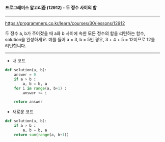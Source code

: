#### 프로그래머스 알고리즘 (12912) - 두 정수 사이의 합

---

https://programmers.co.kr/learn/courses/30/lessons/12912

두 정수 a, b가 주어졌을 때 a와 b 사이에 속한 모든 정수의 합을 리턴하는 함수, solution을 완성하세요.
예를 들어 a = 3, b = 5인 경우, 3 + 4 + 5 = 12이므로 12를 리턴합니다.

---

* 내 코드

```python
def solution(a, b):
    answer = 0
    if a > b :
        a, b = b, a
    for i in range(a, b+1) :
        answer += i

    return answer
```

* 새로운 코드

```python
def solution(a, b):
    if a > b :
        a, b = b, a
    return sum(range(a, b+1))
```

